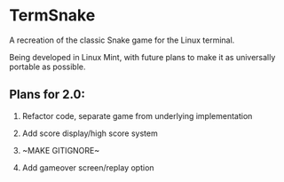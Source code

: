 # TermSnake

A recreation of the classic Snake game for the Linux terminal.

Being developed in Linux Mint, with future plans to make it as universally portable as possible.

## Plans for 2.0:

1. Refactor code, separate game from underlying implementation

2. Add score display/high score system

3. ~MAKE GITIGNORE~

4. Add gameover screen/replay option